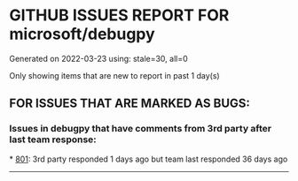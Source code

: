 
# GITHUB ISSUES REPORT FOR microsoft/debugpy


Generated on 2022-03-23 using: stale=30, all=0


Only showing items that are new to report in past 1 day(s)


## FOR ISSUES THAT ARE MARKED AS BUGS:


### Issues in debugpy that have comments from 3rd party after last team response:


\* [801](https://github.com/microsoft/debugpy/issues/801 "Pandas/NumPy code exhibits unusual behavior, but only running with debugpy."): 3rd party responded 1 days ago but team last responded 36 days ago

---
